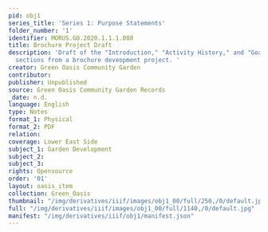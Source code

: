 ```yaml
---
pid: obj1
series_title: 'Series 1: Purpose Statements'
folder_number: '1'
identifier: MORUS.GO.2020.1.1.1.008
title: Brochure Project Draft
description: 'Draft of the "Introduction," "Activity History," and "Goals and Projections"
  sections from a brochure deveopment project. '
creator: Green Oasis Community Garden
contributor:
publisher: Unpublished
source: Green Oasis Community Garden Records
_date: n.d.
language: English
type: Notes
format_1: Physical
format_2: PDF
relation:
coverage: Lower East Side
subject_1: Garden Development
subject_2:
subject_3:
rights: Opensource
order: '01'
layout: oasis_item
collection: Green_Oasis
thumbnail: "/img/derivatives/iiif/images/obj1_00/full/250,/0/default.jpg"
full: "/img/derivatives/iiif/images/obj1_00/full/1140,/0/default.jpg"
manifest: "/img/derivatives/iiif/obj1/manifest.json"
---
```

